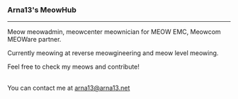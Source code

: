 ### Arna13's MeowHub
<hr>

Meow meowadmin, meowcenter meownician for MEOW EMC, Meowcom MEOWare partner.

Currently meowing at reverse meowgineering and meow level meowing.

Feel free to check my meows and contribute!
<br><br>

You can contact me at [arna13@arna13.net](mailto:arna13@arna13.net)
